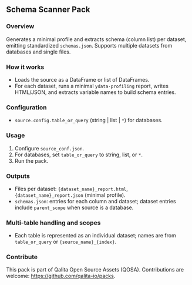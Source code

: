 ## Schema Scanner Pack

### Overview
Generates a minimal profile and extracts schema (column list) per dataset, emitting standardized `schemas.json`. Supports multiple datasets from databases and single files.

### How it works
- Loads the source as a DataFrame or list of DataFrames.
- For each dataset, runs a minimal `ydata-profiling` report, writes HTML/JSON, and extracts variable names to build schema entries.

### Configuration
- `source.config.table_or_query` (string | list | `*`) for databases.

### Usage
1) Configure `source_conf.json`.
2) For databases, set `table_or_query` to string, list, or `*`.
3) Run the pack.

### Outputs
- Files per dataset: `{dataset_name}_report.html`, `{dataset_name}_report.json` (minimal profile).
- `schemas.json`: entries for each column and dataset; dataset entries include `parent_scope` when source is a database.

### Multi-table handling and scopes
- Each table is represented as an individual dataset; names are from `table_or_query` or `{source_name}_{index}`.

### Contribute
This pack is part of Qalita Open Source Assets (QOSA). Contributions are welcome: https://github.com/qalita-io/packs.
